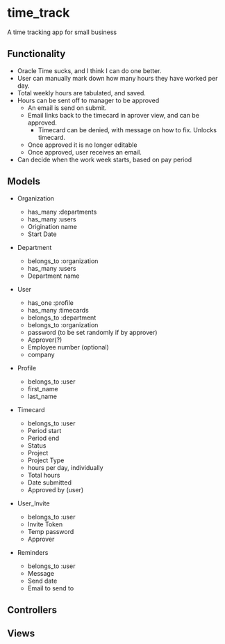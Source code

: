 # time_track
A time tracking app for small business

## Functionality
* Oracle Time sucks, and I think I can do one better.
* User can manually mark down how many hours they have worked per day.
* Total weekly hours are tabulated, and saved.
* Hours can be sent off to manager to be approved
	- An email is send on submit.
	- Email links back to the timecard in aprover view, and can be approved.
		- Timecard can be denied, with message on how to fix. Unlocks timecard.
	- Once approved it is no longer editable
	- Once approved, user receives an email.
* Can decide when the work week starts, based on pay period

## Models
* Organization
	* has_many :departments
	* has_many :users
	- Origination name
	- Start Date

* Department
	* belongs_to :organization
	* has_many :users
	- Department name

* User
	* has_one :profile
	* has_many :timecards
	* belongs_to :department
	* belongs_to :organization
	- password (to be set randomly if by approver)
	- Approver(?)
	- Employee number (optional)
	- company

* Profile
	* belongs_to :user
	- first_name
	- last_name

* Timecard
	* belongs_to :user
	- Period start
	- Period end
	- Status
	- Project
	- Project Type
	- hours per day, individually
	- Total hours
	- Date submitted
	- Approved by (user)

* User_Invite
	* belongs_to :user
	- Invite Token
	- Temp password
	- Approver

* Reminders
	* belongs_to :user
	- Message
	- Send date
	- Email to send to

## Controllers

## Views